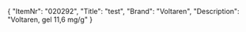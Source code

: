 {
  "ItemNr": "020292",
  "Title": "test",
  "Brand": "Voltaren",
  "Description": "Voltaren, gel 11,6 mg/g"
}